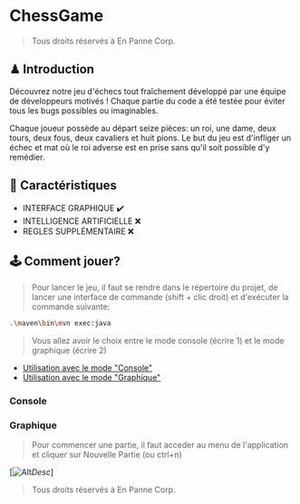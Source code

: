 # ChessGame
> Tous droits réservés à En Panne Corp.

## ♟ Introduction

Découvrez notre jeu d'échecs tout fraîchement développé par une équipe de développeurs motivés ! Chaque partie du code a été testée pour éviter tous les bugs possibles ou imaginables.

Chaque joueur possède au départ seize pièces: un roi, une dame, deux tours, deux fous, deux cavaliers et huit pions. Le but du jeu est d'infliger un échec et mat où le roi adverse est en prise sans qu'il soit possible d'y remédier.

## 🔨 Caractéristiques

- INTERFACE GRAPHIQUE ✔️
- INTELLIGENCE ARTIFICIELLE ❌
- REGLES SUPPLÉMENTAIRE ❌

## 🕹 Comment jouer?

> Pour lancer le jeu, il faut se rendre dans le répertoire du projet, de lancer une interface de commande (shift + clic droit) et d'exécuter la commande suivante:
```bash
.\maven\bin\mvn exec:java
```
> Vous allez avoir le choix entre le mode console (écrire 1) et le mode graphique (écrire 2)

* [Utilisation avec le mode "Console"](#Console)
* [Utilisation avec le mode "Graphique"](#Graphique)


### Console



### Graphique



> Pour commencer une partie, il faut acceder au menu de l'application et cliquer sur Nouvelle Partie (ou ctrl+n)

[![Alt](https://image.shutterstock.com/image-vector/abstract-textured-polygonal-background-vector-260nw-375261961.jpg "Title")*Desc*]


> Tous droits réservés à En Panne Corp.